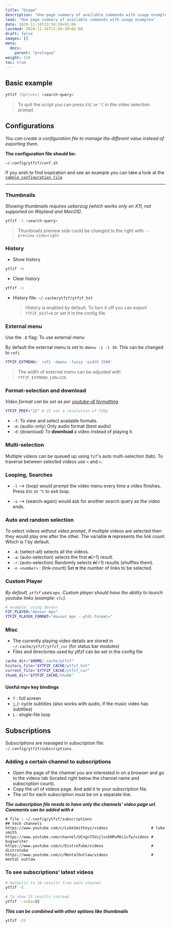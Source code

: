 ```yaml
---
title: "Usage"
description: "One page summary of available commands with usage examples"
lead: "One page summary of available commands with usage examples"
date: 2020-11-16T13:59:39+01:00
lastmod: 2020-11-16T13:59:39+01:00
draft: false
images: []
menu:
  docs:
    parent: "prologue"
weight: 110
toc: true
---
```


## Basic example

```sh
ytfzf [Options] <search-query>
```

> To quit the script you can press `ESC` or `^C` in the video selection prompt.

## Configurations

_You can create a configuration file to manage the different value instead of exporting them._


**The configuration file should be:**

```
~/.config/ytfzf/conf.sh
```

If you wish to find inspiration and see an example you can take a look at the [`sample configuration file`](conf.sh)

---

### Thumbnails

_Showing thumbnails requires ueberzug (which works only on X11, not supported on Wayland and MacOS)_.
	
```sh
ytfzf -t <search-query>
```

> Thumbnails preview side could be changed to the right with `--preview-side=right`

### History

- Show history

```sh
ytfzf -H
```

- Clear history

```sh
ytfzf -x
```

- History file: `~/.cache/ytfzf/ytfzf_hst`

	> History is enabled by default. To turn it off you can export `YTFZF_HIST=0` or set it in the config file.

### External menu

Use the `-D` flag: To use external menu
	
By default the external menu is set to `dmenu -i -l 30`. This can be changed to `rofi`
	
```sh
YTFZF_EXTMENU=' rofi -dmenu -fuzzy -width 1500'
```

> The width of external menu can be adjusted with `YTFZF_EXTMENU_LEN=220`.

### Format-selection and download

_Video format can be set as per [youtube-dl formatting](https://github.com/ytdl-org/youtube-dl#format-selection)._
	
```sh
YTFZF_PREF="22"	# 22 set a resolution of 720p
```

+ `-f`: To view and select available formats.
+ `-m`: (audio-only) Only audio format (best audio)
+ `-d`: (download) To **download** a video instead of playing it.

### Multi-selection

   Multiple videos can be queued up using `fzf`'s auto multi-selection (tab). To traverse between selected videos use `<` and `>`.

### Looping, Searches

+ `-l` --> (loop) would prompt the video menu every time a video finishes. Press `ESC` or `^C` to exit loop.

+ `-s` --> (search-again) would ask for another search query as the video ends.

### Auto and random selection

   To select videos *without video prompt*, if multiple videos are selected then they would play one after the other. The variable **n** represents the link count. Which is 1 by default.

+ `-A`: (select-all) selects all the videos.
+ `-a`: (auto-selection) selects the first **n**(=1) result.
+ `-r`: (auto-selection) Randomly selects **n**(=1) results (shuffles them).
+ `-n <number>` : (link-count) Set **n** the number of links to be selected.

### Custom Player

_By default, `ytfzf` uses `mpv`. Custom player should have the ability to launch youtube links (example: `vlc`)._
	
```sh
# example: using devour
FZF_PLAYER="devour mpv"
YTFZF_PLAYER_FORMAT="devour mpv --ytdl-format="
```

### Misc

- The currently playing video details are stored in `~/.cache/ytfzf/ytfzf_cur` (for status bar modules)
- Files and directories used by ytfzf can be set in the config file

```sh
cache_dir="$HOME/.cache/ytfzf"
history_file="$YTFZF_CACHE/ytfzf_hst"
current_file="$YTFZF_CACHE/ytfzf_cur"
thumb_dir="$YTFZF_CACHE/thumb"
```

#### Useful mpv key bindings

- `f`    :  full screen
- `j`,`J`:  cycle subtitles (also works with audio, if the music video has subtitles)
- `L`    :  single-file loop

## Subscriptions

Subscriptions are managed in subscription file: `~/.config/ytfzf/subscriptions`.

### Adding a certain channel to subscriptions

- Open the page of the channel you are interested in on a browser and go to the videos tab (located right below the channel name and subscription count).
- Copy the url of videos page. And add it to your subscription file.
- The url for each subscription must be on a separate line.

**_The subscription file needs to have only the channels' video page url. Comments can be added with `#`_**

```
# file : ~/.config/ytfzf/subscriptions
## tech channels
https://www.youtube.com/c/LukeSmithxyz/videos                   # luke smith
https://www.youtube.com/channel/UCngn7SVujlvskHRvRKc1cTw/videos # bugswriter
https://www.youtube.com/c/DistroTube/videos                     # distrotube
https://www.youtube.com/c/MentalOutlaw/videos                   # mental outlaw
```

### To see subscriptions' latest videos

```sh
# Defaults to 10 results from each channel
ytfzf -S

# To show 15 results instead
ytfzf --subs=15
```

**_This can be combined with other options like thumbnails_**

```sh
ytfzf -tS
```

